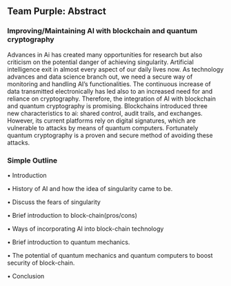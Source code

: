## Team Purple: Abstract

### Improving/Maintaining AI with blockchain and quantum cryptography

Advances in Ai has created many opportunities for research but also criticism on the potential danger of achieving singularity. Artificial intelligence exit in almost every aspect of our daily lives now.  As technology advances and data science branch out, we need a secure way of monitoring and handling AI’s functionalities. The continuous increase of data transmitted electronically has led also to an increased need for and reliance on cryptography. Therefore, the integration of AI with blockchain and quantum cryptography is promising. Blockchains introduced three new characteristics to ai: shared control, audit trails, and exchanges. However, its current platforms rely on digital signatures, which are vulnerable to attacks by means of quantum computers. Fortunately quantum cryptography is a proven and secure method of avoiding these attacks.



### Simple Outline

•	Introduction

•	History of AI and how the idea of singularity came to be. 

•	Discuss the fears of singularity

•	Brief introduction to block-chain(pros/cons)

•	Ways of incorporating AI into block-chain technology

•	Brief introduction to quantum mechanics.

•	The potential of quantum mechanics and quantum computers to boost security of block-chain. 

•	Conclusion 
